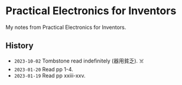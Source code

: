 # Practical Electronics for Inventors
My notes from Practical Electronics for Inventors.


## History
- `2023-10-02` Tombstone read indefinitely (器用貧乏). ☠️
- `2023-01-20` Read pp 1-4.
- `2023-01-19` Read pp xxiii-xxv.
